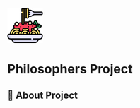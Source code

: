 <a name="readme-top"></a>
<div aling="center">
  <!-- logo-->
  <a href="https://github.com/ybounite/Philosophers">
  <img src="README_files/logo.png" alt="Logo" width="80" height="80">
  </a>
 
  <!-- Project Name -->
  <h1>Philosophers Project</h1>

  
  ## 📜 About Project